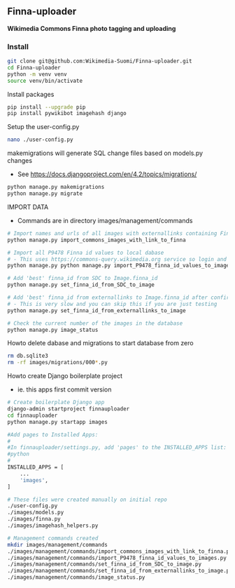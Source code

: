 ## Finna-uploader
**Wikimedia Commons Finna photo tagging and uploading**

### Install

```bash
git clone git@github.com:Wikimedia-Suomi/Finna-uploader.git
cd Finna-uploader
python -m venv venv
source venv/bin/activate
```
Install packages
```bash
pip install --upgrade pip
pip install pywikibot imagehash django
```


Setup the user-config.py
```bash
nano ./user-config.py
```

makemigrations will generate SQL change files based on models.py changes
- See https://docs.djangoproject.com/en/4.2/topics/migrations/
```bash
python manage.py makemigrations
python manage.py migrate
```

IMPORT DATA
- Commands are in directory images/management/commands

```bash
# Import names and urls of all images with externallinks containing Finna_id to local database
python manage.py import_commons_images_with_link_to_finna

# Import all P9478 Finna id values to local dabase 
# - This uses https://commons-query.wikimedia.org service so login and OAUTH needs to be working
python manage.py python manage.py import_P9478_finna_id_values_to_images

# Add 'best' finna_id from SDC to Image.finna_id 
python manage.py set_finna_id_from_SDC_to_image

# Add 'best' finna_id from externallinks to Image.finna_id after confirming it using imagehash 
# - This is very slow and you can skip this if you are just testing
python manage.py set_finna_id_from_externallinks_to_image

# Check the current number of the images in the database
python manage.py image_status
```

Howto delete dabase and migrations to start database from zero
```bash
rm db.sqlite3
rm -rf images/migrations/000*.py
```

Howto create Django boilerplate project 
- ie. this apps first commit version

```bash
# Create boilerplate Django app
django-admin startproject finnauploader
cd finnauploader
python manage.py startapp images

#Add pages to Installed Apps:
#
#In finnauploader/settings.py, add 'pages' to the INSTALLED_APPS list:
#python
#
INSTALLED_APPS = [
    ...
    'images',
]

# These files were created manually on initial repo
./user-config.py
./images/models.py 
./images/finna.py 
./images/imagehash_helpers.py 

# Management commands created
mkdir images/management/commands 
./images/management/commands/import_commons_images_with_link_to_finna.py
./images/management/commands/import_P9478_finna_id_values_to_images.py
./images/management/commands/set_finna_id_from_SDC_to_image.py
./images/management/commands/set_finna_id_from_externallinks_to_image.py
./images/management/commands/image_status.py

```

